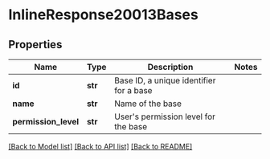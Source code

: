 # InlineResponse20013Bases

## Properties
Name | Type | Description | Notes
------------ | ------------- | ------------- | -------------
**id** | **str** | Base ID, a unique identifier for a base | 
**name** | **str** | Name of the base | 
**permission_level** | **str** | User&#x27;s permission level for the base | 

[[Back to Model list]](../README.md#documentation-for-models) [[Back to API list]](../README.md#documentation-for-api-endpoints) [[Back to README]](../README.md)

